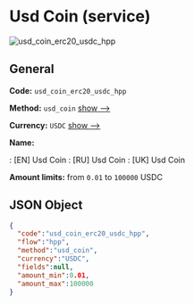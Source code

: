 
# Usd Coin (service) 
![usd_coin_erc20_usdc_hpp](https://static.openfintech.io/payment_methods/usd_coin_erc20_usdc_hpp/logo.svg?w=400&c=v0.59.26#w200)  

## General 
 
**Code:** `usd_coin_erc20_usdc_hpp` 
 
**Method:** `usd_coin` 
 [show -->](/payment-methods/usd_coin/) 
 
**Currency:** `USDC` [show -->](/currencies/USDC/) 
 
**Name:** 
 
:	[EN] Usd Coin 
:	[RU] Usd Coin 
:	[UK] Usd Coin 
 
**Amount limits:** from `0.01` to `100000` USDC 

## JSON Object 

```json
{
  "code":"usd_coin_erc20_usdc_hpp",
  "flow":"hpp",
  "method":"usd_coin",
  "currency":"USDC",
  "fields":null,
  "amount_min":0.01,
  "amount_max":100000
}
```  
